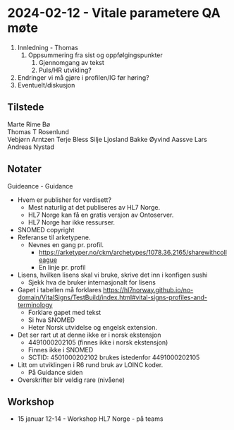 # 2024-02-12 - Vitale parametere QA møte

1. Innledning - Thomas
   1. Oppsummering fra sist og oppfølgingspunkter  
      1. Gjennomgang av tekst
      2. Puls/HR utvikling?
2. Endringer vi må gjøre i profilen/IG før høring?
3. Eventuelt/diskusjon

## Tilstede

Marte Rime Bø  
Thomas T Rosenlund  
Vebjørn Arntzen
Terje Bless
Silje Ljosland Bakke
Øyvind Aassve
Lars Andreas Nystad

## Notater

Guideance - Guidance  

* Hvem er publisher for verdisett?  
  * Mest naturlig at det publiseres av HL7 Norge.  
  * HL7 Norge kan få en gratis versjon av Ontoserver.  
  * HL7 Norge har ikke ressurser.  
* SNOMED copyright  
* Referanse til arketypene.  
  * Nevnes en gang pr. profil.  
    * https://arketyper.no/ckm/archetypes/1078.36.2165/sharewithcolleague  
    * En linje pr. profil  
* Lisens, hvilken lisens skal vi bruke, skrive det inn i konfigen sushi  
  * Sjekk hva de bruker internasjonalt for lisens  
* Gapet i tabellen må forklares https://hl7norway.github.io/no-domain/VitalSigns/TestBuild/index.html#vital-signs-profiles-and-terminology  
  * Forklare gapet med tekst  
  * Si hva SNOMED  
  * Heter Norsk utvidelse og engelsk extension.  
* Det ser rart ut at denne ikke er i norsk ekstensjon  
  * 4491000202105 (finnes ikke i norsk ekstensjon)  
  * Finnes ikke i SNOMED  
  * SCTID: 4501000202102 brukes istedenfor 4491000202105  
* Litt om utviklingen i R6 rund bruk av LOINC koder.  
  * På Guidance siden  
* Overskrifter blir veldig rare (nivåene)  

## Workshop

* 15 januar 12-14 - Workshop HL7 Norge - på teams
